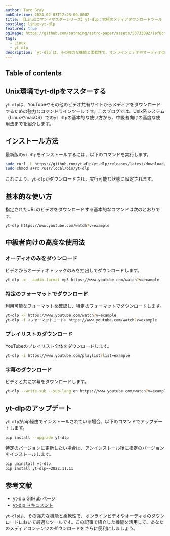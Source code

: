 ```yaml
---
author: Taro Gray
pubDatetime: 2024-02-03T12:23:00.000Z
title: 【Linuxコマンドマスターシリーズ】yt-dlp：究極のメディアダウンロードツール
postSlug: linux-yt-dlp
featured: true
ogImage: https://github.com/satnaing/astro-paper/assets/53733092/1ef0cf03-8137-4d67-ac81-84a032119e3a
tags:
  - Linux
  - yt-dlp
description: `yt-dlp`は、その強力な機能と柔軟性で、オンラインビデオやオーディオのダウンロードにおいて最適なツールです。この記事で紹介した機能を活用して、あなたのメディアコンテンツのダウンロードをさらに便利にしましょう。
---
```


## Table of contents

## Unix環境でyt-dlpをマスターする

`yt-dlp`は、YouTubeやその他のビデオ共有サイトからメディアをダウンロードするための強力なコマンドラインツールです。このブログでは、Unix系システム（LinuxやmacOS）での`yt-dlp`の基本的な使い方から、中級者向けの高度な使用法までを紹介します。

## インストール方法

最新版の`yt-dlp`をインストールするには、以下のコマンドを実行します。

```bash
sudo curl -L https://github.com/yt-dlp/yt-dlp/releases/latest/download/yt-dlp -o /usr/local/bin/yt-dlp
sudo chmod a+rx /usr/local/bin/yt-dlp
```

これにより、`yt-dlp`がダウンロードされ、実行可能な状態に設定されます。

## 基本的な使い方

指定されたURLのビデオをダウンロードする基本的なコマンドは次のとおりです。

```bash
yt-dlp https://www.youtube.com/watch?v=example
```

## 中級者向けの高度な使用法

### オーディオのみをダウンロード

ビデオからオーディオトラックのみを抽出してダウンロードします。

```bash
yt-dlp -x --audio-format mp3 https://www.youtube.com/watch?v=example
```

### 特定のフォーマットでダウンロード

利用可能なフォーマットを確認し、特定のフォーマットでダウンロードします。

```bash
yt-dlp -F https://www.youtube.com/watch?v=example
yt-dlp -f <フォーマットコード> https://www.youtube.com/watch?v=example
```

### プレイリストのダウンロード

YouTubeのプレイリスト全体をダウンロードします。

```bash
yt-dlp -i https://www.youtube.com/playlist?list=example
```

### 字幕のダウンロード

ビデオと共に字幕をダウンロードします。

```bash
yt-dlp --write-sub --sub-lang en https://www.youtube.com/watch?v=example
```

## yt-dlpのアップデート

`yt-dlp`がpip経由でインストールされている場合、以下のコマンドでアップデートします。

```bash
pip install --upgrade yt-dlp
```

特定のバージョンに更新したい場合は、アンインストール後に指定のバージョンをインストールします。

```bash
pip uninstall yt-dlp
pip install yt-dlp==2022.11.11
```

## 参考文献

- [yt-dlp GitHub ページ](https://github.com/yt-dlp/yt-dlp)
- [yt-dlp ドキュメント](https://github.com/yt-dlp/yt-dlp#readme)

`yt-dlp`は、その強力な機能と柔軟性で、オンラインビデオやオーディオのダウンロードにおいて最適なツールです。この記事で紹介した機能を活用して、あなたのメディアコンテンツのダウンロードをさらに便利にしましょう。
